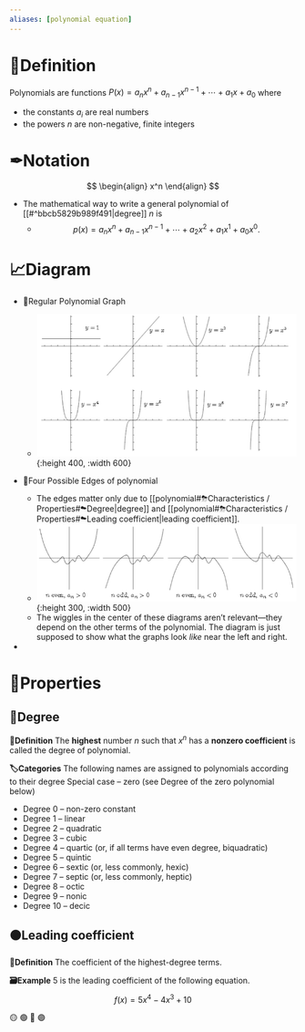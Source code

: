 ```yaml
---
aliases: [polynomial equation]
---
```


# 📝Definition
Polynomials are functions $P(x) = a_n x^n + a_{n-1}x^{n-1} + \dotsb + a_1 x + a_0$ 
where
- the constants $a_i$ are real numbers
- the powers $n$ are non-negative, finite integers

# ✒Notation
$$
\begin{align}
x^n
\end{align}
$$
- The mathematical way to write a general polynomial of [[#^bbcb5829b989f491|degree]] $n$ is
    - $$
      p(x)=a_{n}x^{n}+a_{n-1}x^{n-1}+\cdots+a_{2}x^{2}+a_{1}x^{1}+a_{0}x^{0}.
      $$
    
# 📈Diagram
- 📌Regular Polynomial Graph
    - ![name](../assets/polynomial_0_7.png){:height 400, :width 600}
    
- 📌Four Possible Edges of polynomial
    - The edges matter only due to [[polynomial#⛈Characteristics / Properties#☁Degree|degree]] and [[polynomial#⛈Characteristics / Properties#☁Leading coefficient|leading coefficient]].
    - ![name](../assets/edges_of_polynomial.png){:height 300, :width 500}
    - The wiggles in the center of these diagrams aren’t relevant—they depend on the other terms of the polynomial. The diagram is just supposed to show what the graphs look *like* near the left and right.
    
-


# 🌈Properties

## 🔴Degree
**📝Definition**
The **highest** number $n$ such that $x^n$ has a **nonzero coefficient** is called the degree of polynomial.

**🏷Categories**
The following names are assigned to polynomials according to their degree
Special case – zero (see Degree of the zero polynomial below)
- Degree 0 – non-zero constant
- Degree 1 – linear
- Degree 2 – quadratic
- Degree 3 – cubic
- Degree 4 – quartic (or, if all terms have even degree, biquadratic)
- Degree 5 – quintic
- Degree 6 – sextic (or, less commonly, hexic)
- Degree 7 – septic (or, less commonly, heptic)
- Degree 8 – octic
- Degree 9 – nonic
- Degree 10 – decic


## 🟠Leading coefficient
**📝Definition**
The coefficient of the highest-degree terms.

**🗃Example**
$5$ is the leading coefficient of the following equation.
$$
f(x)=5x^4-4x^3+10
$$

🟡
🟢
🔵
🟣
